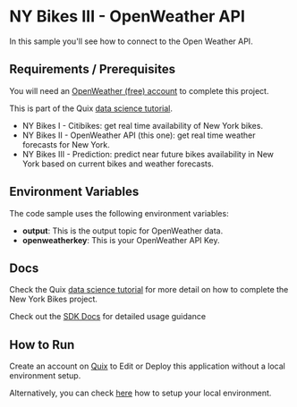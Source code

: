 # NY Bikes III - OpenWeather API

In this sample you'll see how to connect to the Open Weather API.

## Requirements / Prerequisites

You will need an [OpenWeather (free) account](https://home.openweathermap.org/users/sign_up/) to complete this project.

This is part of the Quix [data science tutorial](https://quix.ai/docs/guides/tutorials/data-science-tutorial.html). 

- NY Bikes I - Citibikes: get real time availability of New York bikes.
- NY Bikes II - OpenWeather API (this one): get real time weather forecasts for New York.
- NY Bikes III - Prediction: predict near future bikes availability in New York based on current bikes and weather forecasts.


## Environment Variables

The code sample uses the following environment variables:

- **output**: This is the output topic for OpenWeather data.
- **openweatherkey**: This is your OpenWeather API Key.

## Docs
Check the Quix [data science tutorial](https://quix.ai/docs/guides/tutorials/data-science-tutorial.html) for more detail on how to complete the New York Bikes project. 

Check out the [SDK Docs](https://quix.ai/docs/sdk/introduction.html) for detailed usage guidance

## How to Run
Create an account on [Quix](https://portal.platform.quix.ai/self-sign-up?xlink=github) to Edit or Deploy this application without a local environment setup.

Alternatively, you can check [here](/python/local-development) how to setup your local environment.
